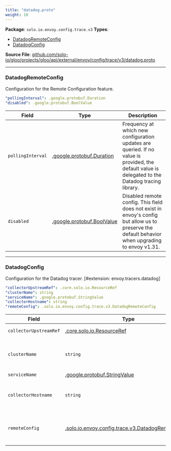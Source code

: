 ```yaml
---
title: "datadog.proto"
weight: 10
---
```


<!-- Code generated by solo-kit. DO NOT EDIT. -->


**Package**: `solo.io.envoy.config.trace.v3` 
**Types**:


- [DatadogRemoteConfig](#datadogremoteconfig)
- [DatadogConfig](#datadogconfig)
  



**Source File**: [github.com/solo-io/gloo/projects/gloo/api/external/envoy/config/trace/v3/datadog.proto](https://github.com/solo-io/gloo/blob/main/projects/gloo/api/external/envoy/config/trace/v3/datadog.proto)





---
### DatadogRemoteConfig

 
Configuration for the Remote Configuration feature.

```yaml
"pollingInterval": .google.protobuf.Duration
"disabled": .google.protobuf.BoolValue

```

| Field | Type | Description |
| ----- | ---- | ----------- | 
| `pollingInterval` | [.google.protobuf.Duration](https://developers.google.com/protocol-buffers/docs/reference/csharp/class/google/protobuf/well-known-types/duration) | Frequency at which new configuration updates are queried. If no value is provided, the default value is delegated to the Datadog tracing library. |
| `disabled` | [.google.protobuf.BoolValue](https://developers.google.com/protocol-buffers/docs/reference/csharp/class/google/protobuf/well-known-types/bool-value) | Disabled remote config. This field does not exist in envoy's config but allow us to preserve the default behavior when upgrading to envoy v1.31. |




---
### DatadogConfig

 
Configuration for the Datadog tracer.
[#extension: envoy.tracers.datadog]

```yaml
"collectorUpstreamRef": .core.solo.io.ResourceRef
"clusterName": string
"serviceName": .google.protobuf.StringValue
"collectorHostname": string
"remoteConfig": .solo.io.envoy.config.trace.v3.DatadogRemoteConfig

```

| Field | Type | Description |
| ----- | ---- | ----------- | 
| `collectorUpstreamRef` | [.core.solo.io.ResourceRef](../ref.proto.sk/#resourceref) | The upstream to use for submitting traces to the Datadog agent. Only one of `collectorUpstreamRef` or `clusterName` can be set. |
| `clusterName` | `string` | The name of the cluster to use for submitting traces to the Datadog agent. Note that the cluster must be defined in the :ref:`Bootstrap static cluster resources <envoy_api_field_config.bootstrap.v3.Bootstrap.StaticResources.clusters>`. Only one of `clusterName` or `collectorUpstreamRef` can be set. |
| `serviceName` | [.google.protobuf.StringValue](https://developers.google.com/protocol-buffers/docs/reference/csharp/class/google/protobuf/well-known-types/string-value) | The name used for the service when traces are generated by envoy. |
| `collectorHostname` | `string` | Optional hostname to use when sending spans to the collector_cluster. Useful for collectors that require a specific hostname. Defaults to :ref:`collector_cluster <envoy_v3_api_field_config.trace.v3.DatadogConfig.collector_cluster>` above. |
| `remoteConfig` | [.solo.io.envoy.config.trace.v3.DatadogRemoteConfig](../datadog.proto.sk/#datadogremoteconfig) | Configures remote configuration. Remote Configuration allows to configure the tracer from Datadog's user interface. This feature can drastically increase the number of connections to the Datadog Agent. Each tracer regularly polls for configuration updates, and the number of tracers is the product of the number of listeners and worker threads. |





<!-- Start of HubSpot Embed Code -->
<script type="text/javascript" id="hs-script-loader" async defer src="//js.hs-scripts.com/5130874.js"></script>
<!-- End of HubSpot Embed Code -->
